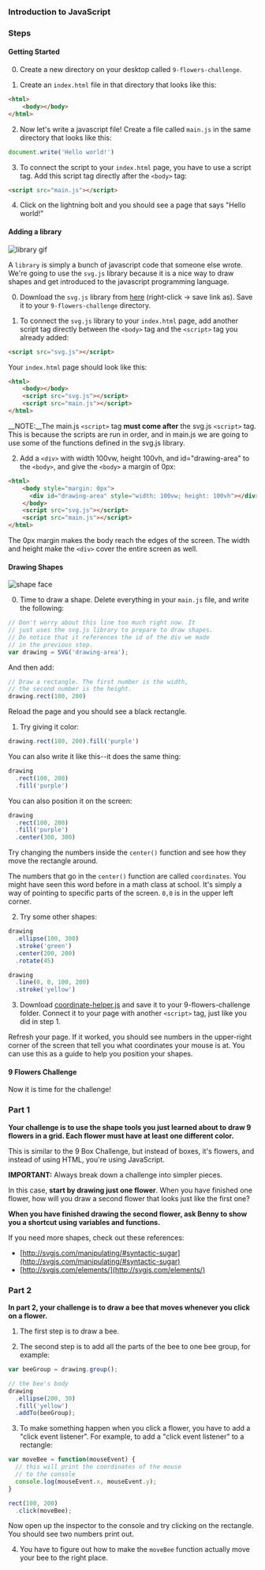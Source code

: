 ### Introduction to JavaScript



### Steps

#### Getting Started

0) Create a new directory on your desktop called `9-flowers-challenge`.

1) Create an `index.html` file in that directory that looks like this:

```html
<html>
    <body></body>
</html>
```

2) Now let's write a javascript file! Create a file called `main.js` in the same directory that looks like this:
```js
document.write('Hello world!')
```

3) To connect the script to your `index.html` page, you have to use a script tag. Add this script tag directly after the `<body>` tag:

```html
<script src="main.js"></script>
```

4) Click on the lightning bolt and you should see a page that says "Hello world!"

#### Adding a library

![library gif](https://media.giphy.com/media/CBgB72eTZngJy/giphy.gif)

A `library` is simply a bunch of javascript code that someone else wrote. We're going to use the `svg.js` library because it is a nice way to draw shapes and get introduced to the javascript programming language.

0) Download the `svg.js` library from [here](https://raw.githubusercontent.com/svgdotjs/svg.js/master/dist/svg.js) (right-click -> save link as). Save it to your `9-flowers-challenge` directory.

1) To connect the `svg.js` library to your `index.html` page, add another script tag directly between the `<body>` tag and the `<script>` tag you already added:

```html
<script src="svg.js"></script>
```

Your `index.html` page should look like this:

```html
<html>
    <body></body>
    <script src="svg.js"></script>
    <script src="main.js"></script>
</html>
```

__NOTE:__The main.js `<script>` tag __must come after__ the svg.js `<script>` tag. This is because the scripts are run in order, and in main.js we are going to use some of the functions defined in the svg.js library.

2) Add a `<div>` with width 100vw, height 100vh, and id="drawing-area" to the `<body>`, and give the `<body>` a margin of 0px:

```html
<html>
    <body style="margin: 0px">
      <div id="drawing-area" style="width: 100vw; height: 100vh"></div>
    </body>
    <script src="svg.js"></script>
    <script src="main.js"></script>
</html>
```

The 0px margin makes the body reach the edges of the screen. The width and height make the `<div>` cover the entire screen as well.

#### Drawing Shapes

![shape face](https://media.giphy.com/media/3o7TKt2nShRwLMFiP6/giphy.gif)

0) Time to draw a shape. Delete everything in your `main.js` file, and write the following:

```js
// Don't worry about this line too much right now. It
// just uses the svg.js library to prepare to draw shapes.
// Do notice that it references the id of the div we made
// in the previous step.
var drawing = SVG('drawing-area');
```

And then add:

```js
// Draw a rectangle. The first number is the width,
// the second number is the height.
drawing.rect(100, 200)
```

Reload the page and you should see a black rectangle.

1) Try giving it color:

```js
drawing.rect(100, 200).fill('purple')
```

You can also write it like this--it does the same thing:

```js
drawing
  .rect(100, 200)
  .fill('purple')
```

You can also position it on the screen:

```js
drawing
  .rect(100, 200)
  .fill('purple')
  .center(300, 300)
```

Try changing the numbers inside the `center()` function and see how they move the rectangle around.

The numbers that go in the `center()` function are called `coordinates`. You might have seen this word before in a math class at school. It's simply a way of pointing to specific parts of the screen. `0,0` is in the upper left corner.

2) Try some other shapes:

```js
drawing
  .ellipse(100, 300)
  .stroke('green')
  .center(200, 200)
  .rotate(45)
```

```js
drawing
  .line(0, 0, 100, 200)
  .stroke('yellow')
```

3) Download [coordinate-helper.js](https://raw.githubusercontent.com/bennlich/missionbit/master/intro-to-js/coordinate-helper.js) and save it to your 9-flowers-challenge folder. Connect it to your page with another `<script>` tag, just like you did in step 1.

Refresh your page. If it worked, you should see numbers in the upper-right corner of the screen that tell you what coordinates your mouse is at. You can use this as a guide to help you position your shapes.

#### 9 Flowers Challenge

Now it is time for the challenge!

### Part 1

__Your challenge is to use the shape tools you just learned about to draw 9 flowers in a grid. Each flower must have at least one different color.__

This is similar to the 9 Box Challenge, but instead of boxes, it's flowers, and instead of using HTML, you're using JavaScript.

__IMPORTANT:__ Always break down a challenge into simpler pieces.

In this case, __start by drawing just one flower__. When you have finished one flower, how will you draw a second flower that looks just like the first one?

__When you have finished drawing the second flower, ask Benny to show you a shortcut using variables and functions.__

If you need more shapes, check out these references:
- [http://svgjs.com/manipulating/#syntactic-sugar](http://svgjs.com/manipulating/#syntactic-sugar)
- [http://svgjs.com/elements/](http://svgjs.com/elements/)

### Part 2

__In part 2, your challenge is to draw a bee that moves whenever you click on a flower.__

1) The first step is to draw a bee.

2) The second step is to add all the parts of the bee to one bee group, for example:

```js
var beeGroup = drawing.group();

// the bee's body
drawing
  .ellipse(200, 30)
  .fill('yellow')
  .addTo(beeGroup);
```

3) To make something happen when you click a flower, you have to add a "click event listener". For example, to add a "click event listener" to a rectangle:

```js
var moveBee = function(mouseEvent) {
  // this will print the coordinates of the mouse
  // to the console
  console.log(mouseEvent.x, mouseEvent.y);
}

rect(100, 200)
  .click(moveBee);
```

Now open up the inspector to the console and try clicking on the rectangle. You should see two numbers print out.

4) You have to figure out how to make the `moveBee` function actually move your bee to the right place.

